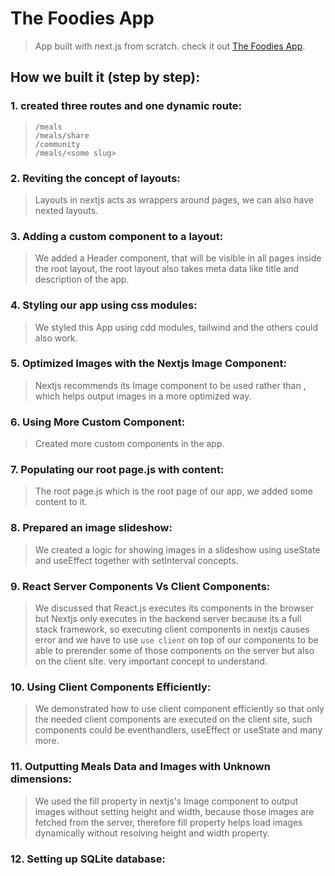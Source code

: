 # The Foodies App
> App built with next.js from scratch. check it out [The Foodies App](https://foodies-app-five-olive.vercel.app/).


## How we built it (step by step):
### 1. created three routes and one dynamic route:
> ```
> /meals
> /meals/share
> /community
> /meals/<some slug>
> ```

### 2. Reviting the concept of layouts:
> Layouts in nextjs acts as wrappers around pages, we can also have nexted layouts.

### 3. Adding a custom component to a layout:
> We added a Header component, that will be visible in all pages inside the root layout, the root layout also takes meta data like title and description of the app.

### 4. Styling our app using css modules:
> We styled this App using cdd modules, tailwind and the others could also work.

### 5. Optimized Images with the Nextjs Image Component:
> Nextjs recommends its Image component to be used rather than <img />, which helps output images in a more optimized way.

### 6. Using More Custom Component:
> Created more custom components in the app.

### 7. Populating our root page.js with content:
> The root page.js which is the root page of our app, we added some content to it.

### 8. Prepared an image slideshow:
> We created a logic for showing images in a slideshow using useState and useEffect together with setInterval concepts.

### 9. React Server Components Vs Client Components:
> We discussed that React.js executes its components in the browser but Nextjs only executes in the backend server because its a full stack framework, so executing client components in nextjs causes error and we have to use ```use client``` on top of our components to be able to prerender some of those components on the server but also on the client site. very important concept to understand.

### 10. Using Client Components Efficiently:
> We demonstrated how to use client component efficiently so that only the needed client components are executed on the client site, such components could be eventhandlers, useEffect or useState and many more.

### 11. Outputting Meals Data and Images with Unknown dimensions:
> We used the fill property in nextjs's Image component to output images without setting height and width, because those images are fetched from the server, therefore fill property helps load images dynamically without resolving height and width property.

### 12. Setting up SQLite database:
